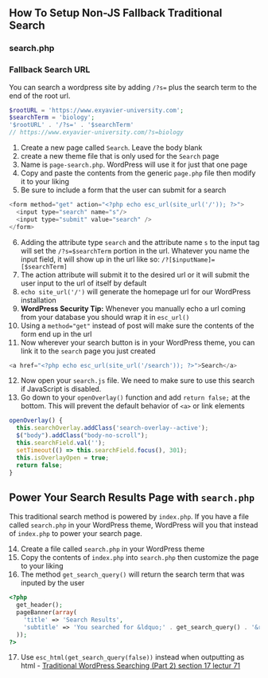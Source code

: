 ## How To Setup Non-JS Fallback Traditional Search

### search.php


### Fallback Search URL

You can search a wordpress site by adding `/?s=` plus the search term to the end of the root url.

```php
$rootURL = 'https://www.exyavier-university.com';
$searchTerm = 'biology';
'$rootURL' . '/?s=' . '$searchTerm'
// https://www.exyavier-university.com/?s=biology
```

1. Create a new page called `Search`. Leave the body blank
2. create a new theme file that is only used for the `Search` page
3. Name is `page-search.php`. WordPress will use it for just that one page
4. Copy and paste the contents from the generic `page.php` file then modify it to your liking
5. Be sure to include a form that the user can submit for a search

```php
<form method="get" action="<?php echo esc_url(site_url('/')); ?>">
  <input type="search" name="s"/>
  <input type="submit" value="search" />
</form>
```

6. Adding the attribute type `search` and the attribute name `s` to the input tag will set the `/?s=$searchTerm` portion in the url. Whatever you name the input field, it will show up in the url like so: `/?[$inputName]=[$searchTerm]`
7. The action attribute will submit it to the desired url or it will submit the user input to the url of itself by default
8. `echo site_url('/')` will generate the homepage url for our WordPress installation
9. **WordPress Security Tip:** Whenever you manually echo a url coming from your database you should wrap it in `esc_url()`
10. Using a `method="get"` instead of post will make sure the contents of the form end up in the url
11. Now wherever your search button is in your WordPress theme, you can link it to the `search` page you just created

```php
<a href="<?php echo esc_url(site_url('/search')); ?>">Search</a>
```

12. Now open your `search.js` file. We need to make sure to use this search if JavaScript is disabled.
13. Go down to your `openOverlay()` function and add `return false;` at the bottom. This will prevent the default behavior of `<a>` or link elements

```javascript
openOverlay() {
  this.searchOverlay.addClass('search-overlay--active');
  $("body").addClass("body-no-scroll");
  this.searchField.val('');
  setTimeout(() => this.searchField.focus(), 301);
  this.isOverlayOpen = true;
  return false;
}
```

## Power Your Search Results Page with `search.php`

This traditional search method is powered by `index.php`. If you have a file called `search.php` in your WordPress theme, WordPress will you that instead of `index.php` to power your search page.

14. Create a file called `search.php` in your WordPress theme
15. Copy the contents of `index.php` into `search.php` then customize the page to your liking
16. The method `get_search_query()` will return the search term that was inputed by the user

```php
<?php
  get_header();
  pageBanner(array(
    'title' => 'Search Results',
    'subtitle' => 'You searched for &ldquo;' . get_search_query() . '&rdquo;'
  ));
?>
```

17. Use `esc_html(get_search_query(false))` instead when outputting as html - [Traditional WordPress Searching (Part 2) section 17 lectur 71](https://www.udemy.com/become-a-wordpress-developer-php-javascript/learn/v4/t/lecture/8007378?start=15)

